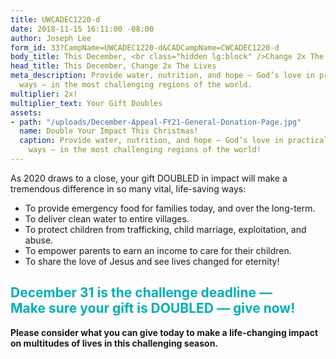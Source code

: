 ```yaml
---
title: UWCADEC1220-d
date: 2018-11-15 16:11:00 -08:00
author: Joseph Lee
form_id: 33?CampName=UWCADEC1220-d&CADCampName=CWCADEC1220-d
body_title: This December, <br class="hidden lg:block" />Change 2x The Lives
head_title: This December, Change 2x The Lives
meta_description: Provide water, nutrition, and hope — God’s love in practical, proven-effective
  ways — in the most challenging regions of the world.
multiplier: 2x!
multiplier_text: Your Gift Doubles
assets:
- path: "/uploads/December-Appeal-FY21-General-Donation-Page.jpg"
  name: Double Your Impact This Christmas!
  caption: Provide water, nutrition, and hope — God’s love in practical, proven-effective
    ways — in the most challenging regions of the world!
---
```


As 2020 draws to a close, your gift DOUBLED in impact will make a tremendous difference in so many vital, life-saving ways: 

* To provide emergency food for families today, and over the long-term. 
* To deliver clean water to entire villages. 
* To protect children from trafficking, child marriage, exploitation, and abuse. 
* To empower parents to earn an income to care for their children. 
* To share the love of Jesus and see lives changed for eternity! 

<h2 class="text-center italic border-t border-b pt-4 pb-6 border-dkgray-300" style="color: #00afb5;">December 31 is the challenge deadline — <br class="hidden lg:block"/>Make sure your gift is DOUBLED — give now!</h2>

**Please consider what you can give today to make a life-changing impact on multitudes of lives in this challenging season.**
